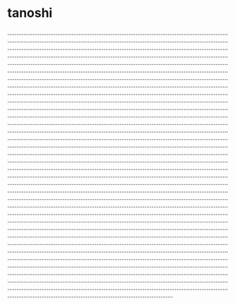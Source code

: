 # tanoshi
.................................................................................................................................................................................................................................................................................................................................................................................................................................................................................................................................................................................................................................................................................................................................................................................................................................................................................................................................................................................................................................................................................................................................................................................................................................................................................................................................................................................................................................................................................................................................................................................................................................................................................................................................................................................................................................................................................................................................................................................................................................................................................................................................................................................................................................................................................................................................................................................................................................................................................................................................................................................................................................................................................................................................................................................................................................................................................................................................................................................................................................................................................................................................................................................................................................................................................................................................................................................................................................................................................................................................................................................................................................................................................................................................................................................................................................................................................................................................................................................................................................................................................................................................................................................................................................................................................................................................................................................................................................................................................................................................................................................................................